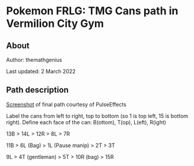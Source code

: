 # Pokemon FRLG: TMG Cans path in Vermilion City Gym

## About
Author: themathgenius

Last updated: 2 March 2022

## Path description
[Screenshot](https://gyazo.com/c86ae5d808bf35e22b10e9d1e007552e) of final path courtesy of PulseEffects
 
Label the cans from left to right, top to bottom (so 1 is top left, 15 is bottom right).
Define each face of the can: B(ottom), T(op), L(eft), R(ight)

13B > 14L > 12R > 8L > 7R
  
11B > 6L (Bag) > 1L (Pause manip) > 2T > 3T

9L > 4T (gentleman) > 5T > 10R (bag) > 15R
